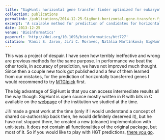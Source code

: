 ```yaml
---
title: "SigHunt: horizontal gene transfer finder optimized for eukaryotic genomes"
collection: publications
permalink: /publications/2014-12-25-SigHunt-horizontal-gene-transfer-finder-optimized-for-eukaryotic-genomes
excerpt: 'A scalable method for prediction of candidates for horizontally transferred genes.'
date: 2013-12-25
venue: 'Bioinformatics'
paperurl: 'http://doi.org/10.1093/bioinformatics/btt727'
citation: 'Kamil S. Jaron, Jiří C. Moravec, Natália Martínková; SigHunt: horizontal gene transfer finder optimized for eukaryotic genomes. Bioinformatics 2014; 30 (8): 1081-1086. doi: 10.1093/bioinformatics/btt727'
---
```


This was a project of despair. I have seen how terribly ineffective and wrong are previous methods for the same purpose. In performance we beat the other tools, in accuracy of prediction, we have not improved much thought. Since then a couple new tools got published and a few of them learned from our mistakes, for the prediction of horizontally transferred genes I would recommend to try [MTGIpick](https://doi.org/10.1093/bib/bbw118) first.

The big advantage of SigHunt is that you can access intermediate results all the way though. SigHunt is open source mostly written in R with bits in C available on the [webpage](https://www.iba.muni.cz/index-en.php?pg=research--data-analysis-tools--sighunt) of the institution we studied at the time.

Jiří made a great work at the time (only if I would understand a concept of shared co-authorship back then, he would definitely deserved it), but he have not stopped there, he created a new (cleaner) implementation with unit-tests. It does not contain all functionalities of the original package, but most of it. So if you would like to play with HGT predictions, [there you go](https://github.com/J-Moravec/sighunt).
